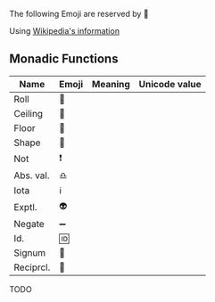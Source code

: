 The following Emoji are reserved by :apple:

Using [Wikipedia's information](https://en.wikipedia.org/wiki/APL_syntax_and_symbols)

## Monadic Functions

|Name     |Emoji    |Meaning                    |Unicode value|
|-------  |---------|---------------------------|-------------|
|Roll     |:game_die:|                           |             |
|Ceiling  |:arrow_up_small:         |                           |             |
|Floor    |:arrow_down_small:         |                           |             |
|Shape    |:diamond_shape_with_a_dot_inside:         |                           |             |
|Not      |:heavy_exclamation_mark:         |                           |             |
|Abs. val.|:libra:         |                           |             |
|Iota     |:information_source:        |                           |             |
|Exptl.   |:alien:         |                           |             |
|Negate   |:heavy_minus_sign:         |                           |             |
|Id.      |:id:         |                           |             |
|Signum   |:put_litter_in_its_place:         |                           |             |
|Reciprcl.|:massage:         |                           |             |

TODO
